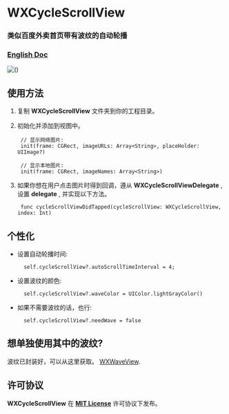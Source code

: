 # WXCycleScrollView

### 类似百度外卖首页带有波纹的自动轮播
### [English Doc](https://github.com/WelkinXie/WXCycleScrollView/blob/master/README.md)

![()](http://7xneqd.com1.z0.glb.clouddn.com/cycleScroll2.gif)

## 使用方法
1. 复制 **WXCycleScrollView** 文件夹到你的工程目录。
2. 初始化并添加到视图中。

		// 显示网络图片:
		init(frame: CGRect, imageURLs: Array<String>, placeHolder: UIImage?)
		
		// 显示本地图片:
		init(frame: CGRect, imageNames: Array<String>)
		
3. 如果你想在用户点击图片时得到回调，遵从 **WXCycleScrollViewDelegate** , 设置 **delegate** , 并实现以下方法。

		func cycleScrollViewDidTapped(cycleScrollView: WXCycleScrollView, index: Int)
		
## 个性化
* 设置自动轮播时间:

		self.cycleScrollView?.autoScrollTimeInterval = 4;
		
* 设置波纹的颜色:

        self.cycleScrollView?.waveColor = UIColor.lightGrayColor()
       
* 如果不需要波纹的话，也行:

        self.cycleScrollView?.needWave = false
        
## 想单独使用其中的波纹?
波纹已封装好，可以从这里获取。 [WXWaveView](https://github.com/WelkinXie/WXWaveView).

## 许可协议
**WXCycleScrollView** 在 [**MIT License**](https://github.com/WelkinXie/WXCycleScrollView/blob/master/LICENSE) 许可协议下发布。